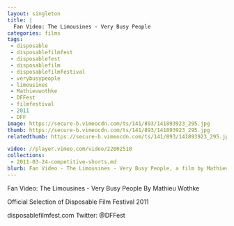 ```yaml
---
layout: singleton
title: |
  Fan Video: The Limousines - Very Busy People
categories: films
tags:
 - disposable
 - disposablefilmfest
 - disposablefest
 - disposablefilm
 - disposablefilmfestival
 - verybusypeople
 - limousines
 - Mathieuwothke
 - DFFest
 - filmfestival
 - 2011
 - DFF
image: https://secure-b.vimeocdn.com/ts/141/893/141893923_295.jpg
thumb: https://secure-b.vimeocdn.com/ts/141/893/141893923_295.jpg
relatedthumb: https://secure-b.vimeocdn.com/ts/141/893/141893923_295.jpg

video: //player.vimeo.com/video/22002510
collections:
 - 2011-03-24-competitive-shorts.md
blurb: Fan Video - The Limousines - Very Busy People, a film by Mathieu Wothke.
---
```


Fan Video: The Limousines - Very Busy People
By Mathieu Wothke

Official Selection of Disposable Film Festival 2011

disposablefilmfest.com
Twitter: @DFFest